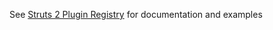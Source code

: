 See [Struts 2 Plugin Registry](http://cwiki.apache.org/confluence/display/S2PLUGINS/YUI+Plugin) for documentation and examples